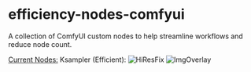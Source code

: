 # efficiency-nodes-comfyui
A collection of ComfyUI custom nodes to help streamline workflows and reduce node count.

<u>Current Nodes:</u>
Ksampler (Efficient):
![HiResFix](https://user-images.githubusercontent.com/112517630/230495296-1d6e9e5d-2b86-4c69-90c7-2ba797b13bf4.png)
![ImgOverlay](https://user-images.githubusercontent.com/112517630/230495326-1c4482b8-f938-4bd7-8706-00c05babb8ec.png)
